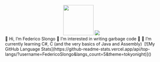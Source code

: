 <div id="header" align="center">
  <img src="https://avatars.githubusercontent.com/u/73640124?v=4" width="100"/>  
  <img src = "https://komarev.com/ghpvc/?username=FedericoSlongo">
</div>
👋 Hi, I’m Federico Slongo 💖 I’m interested in writing garbage code 💖 🌱 I’m currently learning C#, C (and the very basics of Java and Assembly)   
<img src "https://github-readme-stats.vercel.app/api/?username=FedericoSlongo&count_private=true&theme=tokyonight&showicons=true">  
[![My GitHub Language Stats](https://github-readme-stats.vercel.app/api/top-langs/?username=FedericoSlongo&langs_count=5&theme=tokyonight)]()  
